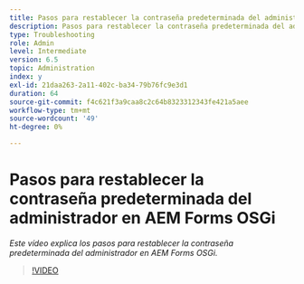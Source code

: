 ```yaml
---
title: Pasos para restablecer la contraseña predeterminada del administrador en AEM Forms OSGi
description: Pasos para restablecer la contraseña predeterminada del administrador en AEM Forms OSGi
type: Troubleshooting
role: Admin
level: Intermediate
version: 6.5
topic: Administration
index: y
exl-id: 21daa263-2a11-402c-ba34-79b76fc9e3d1
duration: 64
source-git-commit: f4c621f3a9caa8c2c64b8323312343fe421a5aee
workflow-type: tm+mt
source-wordcount: '49'
ht-degree: 0%

---
```


# Pasos para restablecer la contraseña predeterminada del administrador en AEM Forms OSGi

*Este vídeo explica los pasos para restablecer la contraseña predeterminada del administrador en AEM Forms OSGi.*

>[!VIDEO](https://video.tv.adobe.com/v/335542?quality=12&learn=on)
